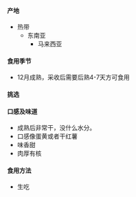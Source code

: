 #### 产地
* 热带
  * 东南亚
    * 马来西亚

#### 食用季节
* 12月成熟，采收后需要后熟4-7天方可食用

#### 挑选

#### 口感及味道
* 成熟后非常干，没什么水分。
* 口感像蛋黄或者干红薯
* 味香甜
* 肉厚有核

#### 食用方法
* 生吃
